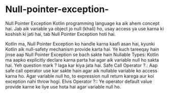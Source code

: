 # Null-pointer-exception-
Null Pointer Exception Kotlin programming language ka aik ahem concept hai. Jab aik variable ya object jo null (khali) ho, usay access ya use karna ki koshish ki jati hai, tab Null Pointer Exception hoti hai.

Kotlin ma, Null Pointer Exception ko handle karna kaafi asan hai, kyunki Kotlin aik null-safety mechanism provide karta hai. Ye kuch tareeqay hain jinse aap Null Pointer Exception se bach sakte hain
Nullable Types:
Kotlin ma aapko explicitly declare karna parta hai agar aik variable null ho sakta hai. Yeh question mark ? laga kar kiya jata hai.
Safe Call Operator ?.:
Aap safe call operator use kar sakte hain agar aik nullable variable ko access karna ho. Agar variable null ho, to expression null return karega aur koi exception nahi throw hogi.
Elvis Operator ?::
Ye operator default value provide karne ke liye use hota hai agar variable null ho.

